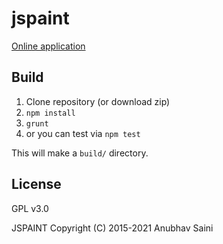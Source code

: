 # jspaint

[Online application](http://jspaint.github.io)

## Build

1. Clone repository (or download zip)
2. `npm install`
3. `grunt`
4. or you can test via `npm test`

This will make a `build/` directory.

License
---

GPL v3.0

JSPAINT Copyright (C) 2015-2021 Anubhav Saini
